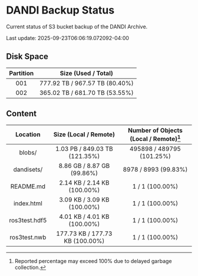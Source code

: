 # DANDI Backup Status

Current status of S3 bucket backup of the DANDI Archive.

Last update: 2025-09-23T06:06:19.072092-04:00

## Disk Space

| Partition | Size (Used / Total)            |
| :---: | :----------------------------: |
| 001   | 777.92 TB / 967.57 TB (80.40%) |
| 002   | 365.02 TB / 681.70 TB (53.55%) |



## Content

| Location             | Size (Local / Remote)                    | Number of Objects (Local / Remote)[^1]   |
| :------------------: | :--------------------------------------: | :--------------------------------------: |
| blobs/               | 1.03 PB / 849.03 TB (121.35%)            | 495898 / 489795 (101.25%)                |
| dandisets/           | 8.86 GB / 8.87 GB (99.86%)               | 8978 / 8993 (99.83%)                     |
| README.md            | 2.14 KB / 2.14 KB (100.00%)              | 1 / 1 (100.00%)                          |
| index.html           | 3.09 KB / 3.09 KB (100.00%)              | 1 / 1 (100.00%)                          |
| ros3test.hdf5        | 4.01 KB / 4.01 KB (100.00%)              | 1 / 1 (100.00%)                          |
| ros3test.nwb         | 177.73 KB / 177.73 KB (100.00%)          | 1 / 1 (100.00%)                          |

[^1]: Reported percentage may exceed 100% due to delayed garbage collection.